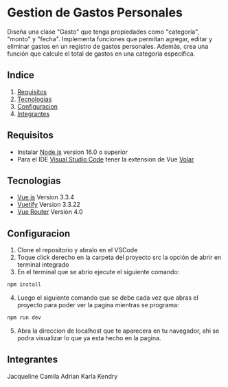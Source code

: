 # Gestion de Gastos Personales
Diseña una clase "Gasto" que tenga propiedades como "categoría", "monto" y "fecha". 
Implementa funciones que permitan agregar, editar y eliminar gastos en un registro 
de gastos personales. Además, crea una función que calcule el total de gastos en 
una categoría específica.
## Indice

1. [Requisitos](#requisitos)
2. [Tecnologias](#tecnologias)
3. [Configuracion](#configuracion)
4. [Integrantes](#integrantes)

## Requisitos
* Instalar [Node.js](https://nodejs.org/) version 16.0 o superior
* Para el IDE [Visual Studio Code](https://code.visualstudio.com/) tener la extension de Vue [Volar](https://marketplace.visualstudio.com/items?itemName=Vue.volar)

## Tecnologias

* [Vue.js](https://vuejs.org/) Version 3.3.4
* [Vuetify](https://vuetifyjs.com/) Version 3.3.22
* [Vue Router](https://router.vuejs.org) Version 4.0

## Configuracion

1. Clone el repositorio y abralo en el VSCode
2. Toque click derecho en la carpeta del proyecto src la opción de abrir en terminal integrado
3. En el terminal que se abrio ejecute el siguiente comando: 

```sh
npm install
```
4. Luego el siguiente comando que se debe cada vez que abras el proyecto para poder ver la pagina mientras se programa:

```sh
npm run dev
```
5. Abra la direccion de localhost que te aparecera en tu navegador, ahi se podra visualizar lo que ya esta hecho en la pagina.


## Integrantes

Jacqueline
Camila
Adrian
Karla
Kendry